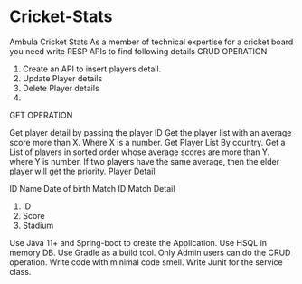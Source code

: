 # Cricket-Stats
Ambula Cricket Stats
As a member of technical expertise for a cricket board you need write RESP APIs to find following details
CRUD OPERATION
1. Create an API to insert players detail.
2. Update Player details
3. Delete Player details
4. 
GET OPERATION

Get player detail by passing the player ID
Get the player list with an average score more than X. Where X is a number.
Get Player List By country.
Get a List of players in sorted order whose average scores are more than Y. where Y is number.
If two players have the same average, then the elder player will get the priority.
Player Detail

ID
Name
Date of birth
Match ID
Match Detail
1. ID
2. Score
3. Stadium

Use Java 11+ and Spring-boot to create the Application.
Use HSQL in memory DB.
Use Gradle as a build tool.
Only Admin users can do the CRUD operation.
Write code with minimal code smell.
Write Junit for the service class.

